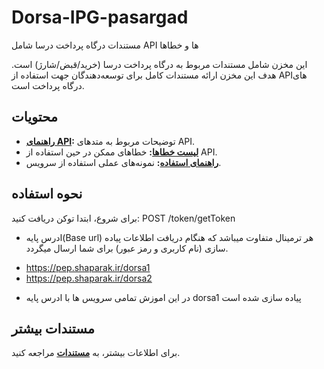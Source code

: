 # Dorsa-IPG-pasargad
مستندات درگاه پرداخت درسا شامل API ها و خطاها

این مخزن شامل مستندات مربوط به درگاه پرداخت درسا (خرید/قبض/شارژ) است. هدف این مخزن ارائه مستندات کامل برای توسعه‌دهندگان جهت استفاده از APIهای درگاه پرداخت است.

## محتویات
- **[راهنمای API](./docs/api-reference.md):** توضیحات مربوط به متدهای API.
- **[لیست خطاها](./docs/error-codes.md):** خطاهای ممکن در حین استفاده از API.
- **[راهنمای استفاده](./docs/usage-guides.md):** نمونه‌های عملی استفاده از سرویس.

## نحوه استفاده
برای شروع، ابتدا توکن دریافت کنید:
POST /token/getToken
* ادرس پایه(Base url) هر ترمینال متفاوت میباشد که هنگام دریافت اطلاعات پیاده سازی (نام کاربری و رمز عبور) برای شما ارسال میگردد.
- https://pep.shaparak.ir/dorsa1
- https://pep.shaparak.ir/dorsa2
* در این اموزش تمامی سرویس ها با ادرس پایه dorsa1 پیاده سازی شده است 


## مستندات بیشتر
برای اطلاعات بیشتر، به **[مستندات](https://pep.co.ir/wp-content/uploads/2024/01/Parsa-IPG-2.pdf)** مراجعه کنید.
